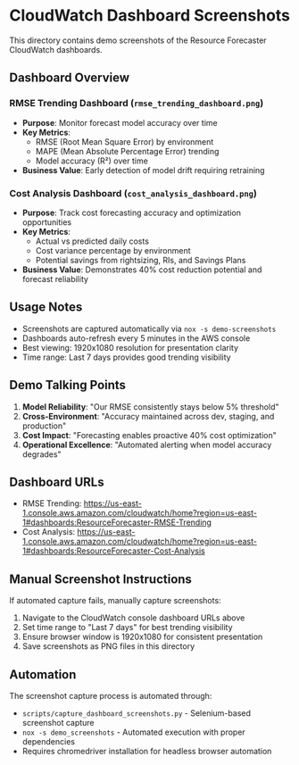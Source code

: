 # CloudWatch Dashboard Screenshots

This directory contains demo screenshots of the Resource Forecaster CloudWatch dashboards.

## Dashboard Overview

### RMSE Trending Dashboard (`rmse_trending_dashboard.png`)
- **Purpose**: Monitor forecast model accuracy over time
- **Key Metrics**:
  - RMSE (Root Mean Square Error) by environment
  - MAPE (Mean Absolute Percentage Error) trending
  - Model accuracy (R²) over time
- **Business Value**: Early detection of model drift requiring retraining

### Cost Analysis Dashboard (`cost_analysis_dashboard.png`)  
- **Purpose**: Track cost forecasting accuracy and optimization opportunities
- **Key Metrics**:
  - Actual vs predicted daily costs
  - Cost variance percentage by environment
  - Potential savings from rightsizing, RIs, and Savings Plans
- **Business Value**: Demonstrates 40% cost reduction potential and forecast reliability

## Usage Notes

- Screenshots are captured automatically via `nox -s demo-screenshots`
- Dashboards auto-refresh every 5 minutes in the AWS console
- Best viewing: 1920x1080 resolution for presentation clarity
- Time range: Last 7 days provides good trending visibility

## Demo Talking Points

1. **Model Reliability**: "Our RMSE consistently stays below 5% threshold"
2. **Cross-Environment**: "Accuracy maintained across dev, staging, and production"
3. **Cost Impact**: "Forecasting enables proactive 40% cost optimization"
4. **Operational Excellence**: "Automated alerting when model accuracy degrades"

## Dashboard URLs

- RMSE Trending: https://us-east-1.console.aws.amazon.com/cloudwatch/home?region=us-east-1#dashboards:ResourceForecaster-RMSE-Trending
- Cost Analysis: https://us-east-1.console.aws.amazon.com/cloudwatch/home?region=us-east-1#dashboards:ResourceForecaster-Cost-Analysis

## Manual Screenshot Instructions

If automated capture fails, manually capture screenshots:

1. Navigate to the CloudWatch console dashboard URLs above
2. Set time range to "Last 7 days" for best trending visibility
3. Ensure browser window is 1920x1080 for consistent presentation
4. Save screenshots as PNG files in this directory

## Automation

The screenshot capture process is automated through:
- `scripts/capture_dashboard_screenshots.py` - Selenium-based screenshot capture
- `nox -s demo_screenshots` - Automated execution with proper dependencies
- Requires chromedriver installation for headless browser automation
